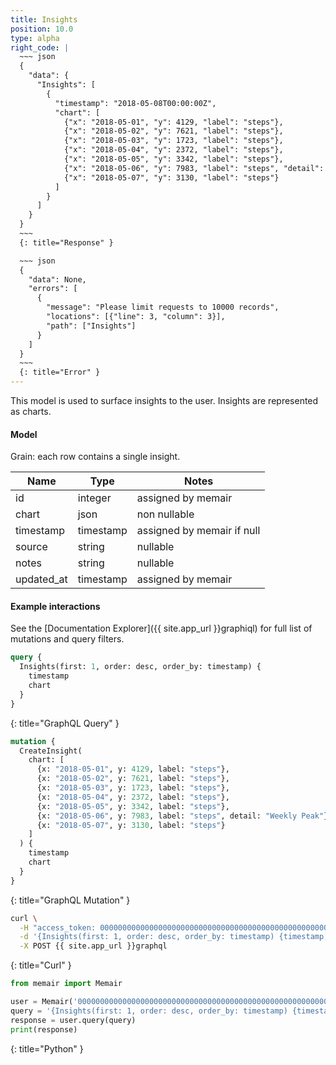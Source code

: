 ```yaml
---
title: Insights
position: 10.0
type: alpha
right_code: |
  ~~~ json
  {
    "data": {
      "Insights": [
        {
          "timestamp": "2018-05-08T00:00:00Z",
          "chart": [
            {"x": "2018-05-01", "y": 4129, "label": "steps"},
            {"x": "2018-05-02", "y": 7621, "label": "steps"},
            {"x": "2018-05-03", "y": 1723, "label": "steps"},
            {"x": "2018-05-04", "y": 2372, "label": "steps"},
            {"x": "2018-05-05", "y": 3342, "label": "steps"},
            {"x": "2018-05-06", "y": 7983, "label": "steps", "detail": "Weekly Peak"},
            {"x": "2018-05-07", "y": 3130, "label": "steps"}
          ]
        }
      ]
    }
  }
  ~~~
  {: title="Response" }

  ~~~ json
  {
    "data": None,
    "errors": [
      {
        "message": "Please limit requests to 10000 records",
        "locations": [{"line": 3, "column": 3}],
        "path": ["Insights"]
      }
    ]
  }
  ~~~
  {: title="Error" }
---
```


This model is used to surface insights to the user. Insights are represented as charts.

#### Model

Grain: each row contains a single insight.

| Name | Type | Notes |
|-------|--------|---------|
| id | integer | assigned by memair |
| chart | json | non nullable |
| timestamp | timestamp | assigned by memair if null |
| source | string | nullable |
| notes | string | nullable |
| updated_at | timestamp | assigned by memair |

#### Example interactions

See the [Documentation Explorer]({{ site.app_url }}graphiql) for full list of mutations and query filters.

~~~ graphql
query {
  Insights(first: 1, order: desc, order_by: timestamp) {
    timestamp
    chart
  }
}
~~~
{: title="GraphQL Query" }

~~~ graphql
mutation {
  CreateInsight(
    chart: [
      {x: "2018-05-01", y: 4129, label: "steps"},
      {x: "2018-05-02", y: 7621, label: "steps"},
      {x: "2018-05-03", y: 1723, label: "steps"},
      {x: "2018-05-04", y: 2372, label: "steps"},
      {x: "2018-05-05", y: 3342, label: "steps"},
      {x: "2018-05-06", y: 7983, label: "steps", detail: "Weekly Peak"},
      {x: "2018-05-07", y: 3130, label: "steps"}
    ]
  ) {
    timestamp
    chart
  }
}

~~~
{: title="GraphQL Mutation" }

~~~ bash
curl \
  -H "access_token: 0000000000000000000000000000000000000000000000000000000000000000" \
  -d '{Insights(first: 1, order: desc, order_by: timestamp) {timestamp, chart}}' \
  -X POST {{ site.app_url }}graphql
~~~
{: title="Curl" }

~~~ python
from memair import Memair

user = Memair('0000000000000000000000000000000000000000000000000000000000000000')
query = '{Insights(first: 1, order: desc, order_by: timestamp) {timestamp, chart}}'
response = user.query(query)
print(response)
~~~
{: title="Python" }
